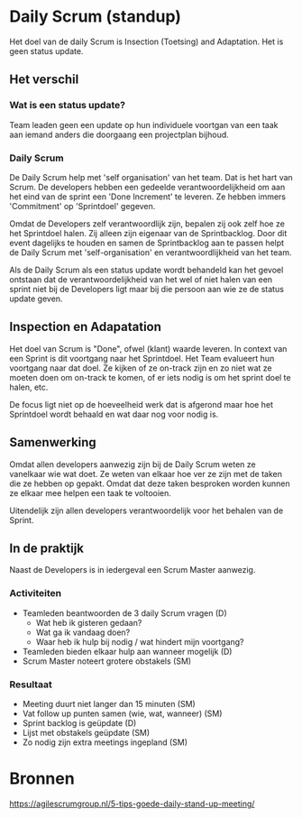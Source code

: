 # Daily Scrum (standup)
Het doel van de daily Scrum is Insection (Toetsing) and Adaptation. Het is geen status update.

## Het verschil

### Wat is een status update?
Team leaden geen een update op hun individuele voortgan van een taak aan iemand anders
die doorgaang een projectplan bijhoud.

### Daily Scrum
De Daily Scrum help met 'self organisation' van het team. Dat is het hart van Scrum.
De developers hebben een gedeelde verantwoordelijkheid om aan het eind van de sprint een
'Done Increment' te leveren. Ze hebben immers 'Commitment' op 'Sprintdoel' gegeven.

Omdat de Developers zelf verantwoordlijk zijn, bepalen zij ook zelf hoe ze het Sprintdoel halen.
Zij alleen zijn eigenaar van de Sprintbacklog. Door dit event dagelijks te houden en samen
de Sprintbacklog aan te passen helpt de Daily Scrum met 'self-organisation'
en verantwoordlijkheid van het team.

Als de Daily Scrum als een status update wordt behandeld kan het gevoel ontstaan
dat de verantwoordelijkheid van het wel of niet halen van een sprint niet bij de
Developers ligt maar bij die persoon aan wie ze de status update geven.

## Inspection en Adapatation
Het doel van Scrum is "Done", ofwel (klant) waarde leveren. In context van een
Sprint is dit voortgang naar het Sprintdoel. Het Team evalueert hun voortgang
naar dat doel. Ze kijken of ze on-track zijn en zo niet wat ze moeten doen om
on-track te komen, of er iets nodig is om het sprint doel te halen, etc.

De focus ligt niet op de hoeveelheid werk dat is afgerond maar
hoe het Sprintdoel wordt behaald en wat daar nog voor nodig is.

## Samenwerking
Omdat allen developers aanwezig zijn bij de Daily Scrum weten ze vanelkaar wie wat
doet. Ze weten van elkaar hoe ver ze zijn met de taken die ze hebben op gepakt.
Omdat dat deze taken besproken worden kunnen ze elkaar mee helpen een taak te voltooien.

Uitendelijk zijn allen developers verantwoordelijk voor het behalen van de Sprint.


## In de praktijk
Naast de Developers is in iedergeval een Scrum Master aanwezig.

### Activiteiten
- Teamleden beantwoorden de 3 daily Scrum vragen (D)
  - Wat heb ik gisteren gedaan?
  - Wat ga ik vandaag doen?
  - Waar heb ik hulp bij nodig / wat hindert mijn voortgang?
- Teamleden bieden elkaar hulp aan wanneer mogelijk (D)
- Scrum Master noteert grotere obstakels (SM)

### Resultaat
- Meeting duurt niet langer dan 15 minuten (SM)
- Vat follow up punten samen (wie, wat, wanneer) (SM)
- Sprint backlog is geüpdate (D)
- Lijst met obstakels geüpdate (SM)
- Zo nodig zijn extra meetings ingepland (SM)



# Bronnen
https://agilescrumgroup.nl/5-tips-goede-daily-stand-up-meeting/